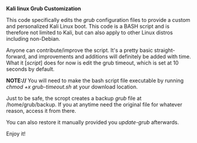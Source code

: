 **Kali linux Grub Customization**

This code specifically edits the _grub_ configuration files to provide a custom and personalized Kali Linux boot.
This code is a BASH script and is therefore not limited to Kali, but can also apply to other Linux distros including non-Debian.

Anyone can contribute/improve the script. It's a pretty basic straight-forward, and improvements and additions will definitely be added with time.
What it [_script_] does for now is edit the grub timeout, which is set at 10 seconds by default.

**NOTE://** You will need to make the bash script file executable by running _chmod +x grub-timeout.sh_ at your download location.

Just to be safe, the scropt creates a backup _grub_  file at /home/grub/backup. 
If you at anytime need the original file for whatever reason, access it from there. 

You can also restore it manually provided you _update-grub_ afterwards.

Enjoy it!
